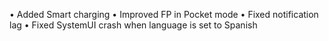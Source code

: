 • Added Smart charging
• Improved FP in Pocket mode
• Fixed notification lag
• Fixed SystemUI crash when language is set to Spanish